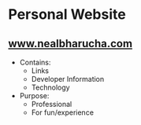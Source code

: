 # Personal Website
## www.nealbharucha.com

- Contains:
    - Links
    - Developer Information
    - Technology
- Purpose:
    - Professional
    - For fun/experience
